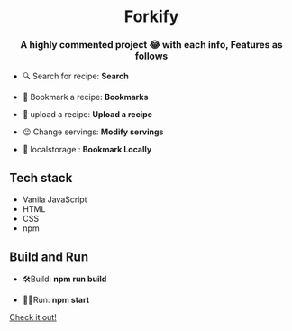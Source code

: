 <h1 align="center">Forkify</h1>
<h3 align="center">A highly commented project 😂 with each info, Features as follows</h3>

- 🔍 Search for recipe: **Search**

- 📑 Bookmark a recipe: **Bookmarks**

- 🤹 upload a recipe: **Upload a recipe**

- 😉 Change servings: **Modify servings**

- 🏬 localstorage : **Bookmark Locally**

<h2>Tech stack</h2>

- Vanila JavaScript
- HTML
- CSS
- npm

<h2>Build and Run</h2>

- 🛠️Build: **npm run build**

- 🧑‍💻Run: **npm start**

[Check it out!](https://pranjalm-forkify.netlify.app/)